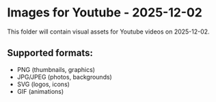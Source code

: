 # Images for Youtube - 2025-12-02

This folder will contain visual assets for Youtube videos on 2025-12-02.

## Supported formats:
- PNG (thumbnails, graphics)
- JPG/JPEG (photos, backgrounds)
- SVG (logos, icons)
- GIF (animations)
